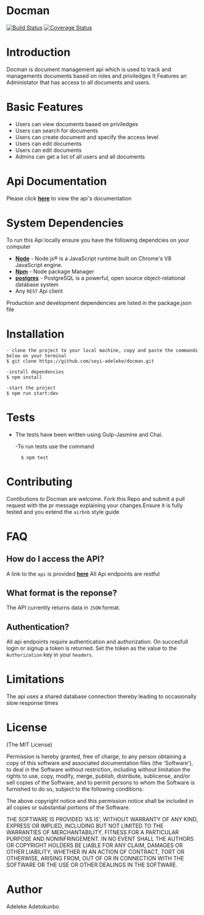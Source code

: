# Docman
[![Build Status](https://travis-ci.org/seyi-adeleke/Docman.svg?branch=staging)](https://travis-ci.org/seyi-adeleke/Docman)
[![Coverage Status](https://coveralls.io/repos/github/seyi-adeleke/Docman/badge.svg?branch=staging)](https://coveralls.io/github/seyi-adeleke/Docman?branch=staging)

# Introduction
Docman is document management api which is used to track and managements documents based on roles and priviledges
It Features an Administator that has access to all documents and users.

# Basic Features
<ul>
<li>Users can view documents based on priviledges</li>
<li>Users can search for documents </li>
<li>Users can create document and specify the access level</li>
<li>Users can edit documents</li>
<li>Users can edit documents </li>
<li>Admins can get a list of all users and all documents </li>
</ul>

# Api Documentation
Please click **[here](https://docman-cp2-staging.herokuapp.com)** to view the api's documentation

#  System Dependencies
To run this Api locally ensure you have the following dependcies on your computer
*  **[Node](https://nodejs.org/en/)** - Node.js® is a JavaScript runtime built on Chrome's V8 JavaScript engine.
*  **[Npm](https://www.npmjs.com/)** - Node package Manager
*  **[postgres](http://postgres.com/)** - PostgreSQL is a powerful, open source object-relational database system
*  Any `REST` Api client

Production and development dependencies are listed in the package.json file


# Installation

    - clone the project to your local machine, copy and paste the commands below on your terminal
    $ git clone https://github.com/seyi-adeleke/docman.git

    -install dependencies 
    $ npm install

    -start the project
    $ npm run start:dev


# Tests
*  The tests have been written using Gulp-Jasmine and Chai.

     -To run tests use the command

         $ npm test

# Contributing
Contibutions to Docman are welcome. Fork this Repo and submit a pull request with the pr message explaining your changes.Ensure it is fully tested and you extend the `airbnb` style guide

# FAQ


## How do I access the API?
A link to the `api` is provided **[here](https://docman-cp2-staging.herokuapp.com/api/v1)** 
All Api endpoints are restful

## What format is the reponse?

The API currently returns data in `JSON` format.

## Authentication?
All api endpoints require authentication and authorization. On succesfull login or signup a token is returned. Set the token as the value to the `Authorization` key in your `headers`.

# Limitations
The api uses a shared database connection thereby leading to occasionally slow response times

# License

(The MIT License)

Permission is hereby granted, free of charge, to any person obtaining
a copy of this software and associated documentation files (the
'Software'), to deal in the Software without restriction, including
without limitation the rights to use, copy, modify, merge, publish,
distribute, sublicense, and/or sell copies of the Software, and to
permit persons to whom the Software is furnished to do so, subject to
the following conditions:

The above copyright notice and this permission notice shall be
included in all copies or substantial portions of the Software.

THE SOFTWARE IS PROVIDED 'AS IS', WITHOUT WARRANTY OF ANY KIND,
EXPRESS OR IMPLIED, INCLUDING BUT NOT LIMITED TO THE WARRANTIES OF
MERCHANTABILITY, FITNESS FOR A PARTICULAR PURPOSE AND NONINFRINGEMENT.
IN NO EVENT SHALL THE AUTHORS OR COPYRIGHT HOLDERS BE LIABLE FOR ANY
CLAIM, DAMAGES OR OTHER LIABILITY, WHETHER IN AN ACTION OF CONTRACT,
TORT OR OTHERWISE, ARISING FROM, OUT OF OR IN CONNECTION WITH THE
SOFTWARE OR THE USE OR OTHER DEALINGS IN THE SOFTWARE.

# Author
Adeleke Adetokunbo
